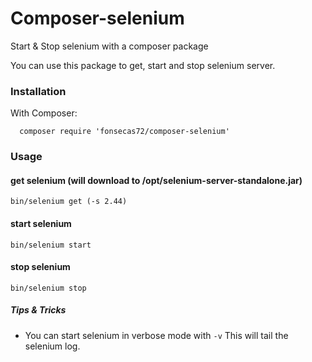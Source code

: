 # Composer-selenium
Start &amp; Stop selenium with a composer package

You can use this package to get, start and stop selenium server.

### Installation

With Composer:
```
  composer require 'fonsecas72/composer-selenium'
```

### Usage

#### get selenium (will download to /opt/selenium-server-standalone.jar)
```
bin/selenium get (-s 2.44)
```

#### start selenium
```
bin/selenium start
```

#### stop selenium
```
bin/selenium stop
```

##### Tips & Tricks

* You can start selenium in verbose mode with ```-v```
This will tail the selenium log.

